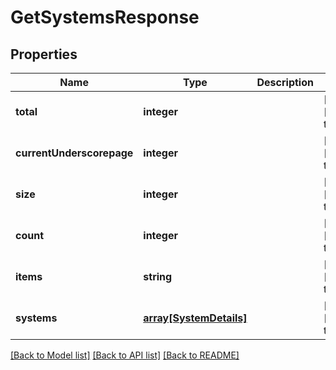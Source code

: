 # GetSystemsResponse

## Properties
Name | Type | Description | Notes
------------ | ------------- | ------------- | -------------
**total** | **integer** |  | [optional] [default to null]
**currentUnderscorepage** | **integer** |  | [optional] [default to null]
**size** | **integer** |  | [optional] [default to null]
**count** | **integer** |  | [optional] [default to null]
**items** | **string** |  | [optional] [default to null]
**systems** | [**array[SystemDetails]**](SystemDetails.md) |  | [optional] [default to null]

[[Back to Model list]](../README.md#documentation-for-models) [[Back to API list]](../README.md#documentation-for-api-endpoints) [[Back to README]](../README.md)


